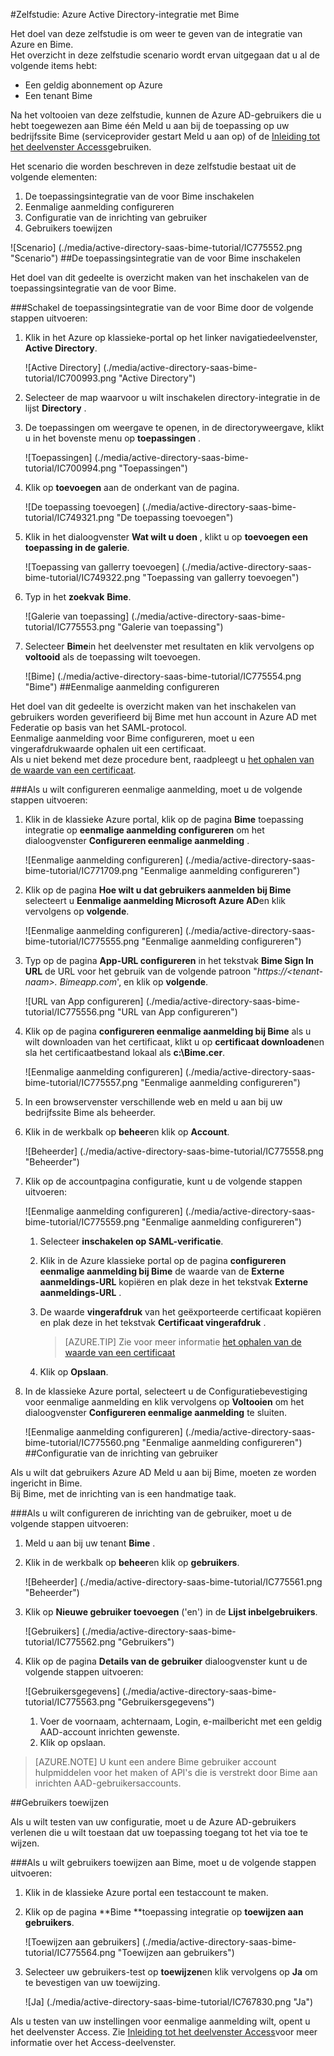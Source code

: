 <properties 
    pageTitle="Zelfstudie: Azure Active Directory-integratie met Bime | Microsoft Azure" 
    description="Meer informatie over het gebruiken van Bime met Azure Active Directory om in te schakelen voor eenmalige aanmelding, geautomatiseerde inrichting en meer!" 
    services="active-directory" 
    authors="jeevansd"  
    documentationCenter="na" 
    manager="femila"/>
<tags 
    ms.service="active-directory" 
    ms.devlang="na" 
    ms.topic="article" 
    ms.tgt_pltfrm="na" 
    ms.workload="identity" 
    ms.date="09/29/2016" 
    ms.author="jeedes" />

#<a name="tutorial-azure-active-directory-integration-with-bime"></a>Zelfstudie: Azure Active Directory-integratie met Bime

Het doel van deze zelfstudie is om weer te geven van de integratie van Azure en Bime.  
Het overzicht in deze zelfstudie scenario wordt ervan uitgegaan dat u al de volgende items hebt:

-   Een geldig abonnement op Azure
-   Een tenant Bime

Na het voltooien van deze zelfstudie, kunnen de Azure AD-gebruikers die u hebt toegewezen aan Bime één Meld u aan bij de toepassing op uw bedrijfssite Bime (serviceprovider gestart Meld u aan op) of de [Inleiding tot het deelvenster Access](active-directory-saas-access-panel-introduction.md)gebruiken.

Het scenario die worden beschreven in deze zelfstudie bestaat uit de volgende elementen:

1.  De toepassingsintegratie van de voor Bime inschakelen
2.  Eenmalige aanmelding configureren
3.  Configuratie van de inrichting van gebruiker
4.  Gebruikers toewijzen

![Scenario] (./media/active-directory-saas-bime-tutorial/IC775552.png "Scenario")
##<a name="enabling-the-application-integration-for-bime"></a>De toepassingsintegratie van de voor Bime inschakelen

Het doel van dit gedeelte is overzicht maken van het inschakelen van de toepassingsintegratie van de voor Bime.

###<a name="to-enable-the-application-integration-for-bime-perform-the-following-steps"></a>Schakel de toepassingsintegratie van de voor Bime door de volgende stappen uitvoeren:

1.  Klik in het Azure op klassieke-portal op het linker navigatiedeelvenster, **Active Directory**.

    ![Active Directory] (./media/active-directory-saas-bime-tutorial/IC700993.png "Active Directory")

2.  Selecteer de map waarvoor u wilt inschakelen directory-integratie in de lijst **Directory** .

3.  De toepassingen om weergave te openen, in de directoryweergave, klikt u in het bovenste menu op **toepassingen** .

    ![Toepassingen] (./media/active-directory-saas-bime-tutorial/IC700994.png "Toepassingen")

4.  Klik op **toevoegen** aan de onderkant van de pagina.

    ![De toepassing toevoegen] (./media/active-directory-saas-bime-tutorial/IC749321.png "De toepassing toevoegen")

5.  Klik in het dialoogvenster **Wat wilt u doen** , klikt u op **toevoegen een toepassing in de galerie**.

    ![Toepassing van gallerry toevoegen] (./media/active-directory-saas-bime-tutorial/IC749322.png "Toepassing van gallerry toevoegen")

6.  Typ in het **zoekvak** **Bime**.

    ![Galerie van toepassing] (./media/active-directory-saas-bime-tutorial/IC775553.png "Galerie van toepassing")

7.  Selecteer **Bime**in het deelvenster met resultaten en klik vervolgens op **voltooid** als de toepassing wilt toevoegen.

    ![Bime] (./media/active-directory-saas-bime-tutorial/IC775554.png "Bime")
##<a name="configuring-single-sign-on"></a>Eenmalige aanmelding configureren

Het doel van dit gedeelte is overzicht maken van het inschakelen van gebruikers worden geverifieerd bij Bime met hun account in Azure AD met Federatie op basis van het SAML-protocol.  
Eenmalige aanmelding voor Bime configureren, moet u een vingerafdrukwaarde ophalen uit een certificaat.  
Als u niet bekend met deze procedure bent, raadpleegt u [het ophalen van de waarde van een certificaat](http://youtu.be/YKQF266SAxI).

###<a name="to-configure-single-sign-on-perform-the-following-steps"></a>Als u wilt configureren eenmalige aanmelding, moet u de volgende stappen uitvoeren:

1.  Klik in de klassieke Azure portal, klik op de pagina **Bime** toepassing integratie op **eenmalige aanmelding configureren** om het dialoogvenster **Configureren eenmalige aanmelding** .

    ![Eenmalige aanmelding configureren] (./media/active-directory-saas-bime-tutorial/IC771709.png "Eenmalige aanmelding configureren")

2.  Klik op de pagina **Hoe wilt u dat gebruikers aanmelden bij Bime** selecteert u **Eenmalige aanmelding Microsoft Azure AD**en klik vervolgens op **volgende**.

    ![Eenmalige aanmelding configureren] (./media/active-directory-saas-bime-tutorial/IC775555.png "Eenmalige aanmelding configureren")

3.  Typ op de pagina **App-URL configureren** in het tekstvak **Bime Sign In URL** de URL voor het gebruik van de volgende patroon "*https://\<tenant-naam\>. Bimeapp.com*', en klik op **volgende**.

    ![URL van App configureren] (./media/active-directory-saas-bime-tutorial/IC775556.png "URL van App configureren")

4.  Klik op de pagina **configureren eenmalige aanmelding bij Bime** als u wilt downloaden van het certificaat, klikt u op **certificaat downloaden**en sla het certificaatbestand lokaal als **c:\\Bime.cer**.

    ![Eenmalige aanmelding configureren] (./media/active-directory-saas-bime-tutorial/IC775557.png "Eenmalige aanmelding configureren")

5.  In een browservenster verschillende web en meld u aan bij uw bedrijfssite Bime als beheerder.

6.  Klik in de werkbalk op **beheer**en klik op **Account**.

    ![Beheerder] (./media/active-directory-saas-bime-tutorial/IC775558.png "Beheerder")

7.  Klik op de accountpagina configuratie, kunt u de volgende stappen uitvoeren:

    ![Eenmalige aanmelding configureren] (./media/active-directory-saas-bime-tutorial/IC775559.png "Eenmalige aanmelding configureren")

    1.  Selecteer **inschakelen op SAML-verificatie**.
    2.  Klik in de Azure klassieke portal op de pagina **configureren eenmalige aanmelding bij Bime** de waarde van de **Externe aanmeldings-URL** kopiëren en plak deze in het tekstvak **Externe aanmeldings-URL** .
    3.  De waarde **vingerafdruk** van het geëxporteerde certificaat kopiëren en plak deze in het tekstvak **Certificaat vingerafdruk** .  

        >[AZURE.TIP] Zie voor meer informatie [het ophalen van de waarde van een certificaat](http://youtu.be/YKQF266SAxI)

    4.  Klik op **Opslaan**.

8.  In de klassieke Azure portal, selecteert u de Configuratiebevestiging voor eenmalige aanmelding en klik vervolgens op **Voltooien** om het dialoogvenster **Configureren eenmalige aanmelding** te sluiten.

    ![Eenmalige aanmelding configureren] (./media/active-directory-saas-bime-tutorial/IC775560.png "Eenmalige aanmelding configureren")
##<a name="configuring-user-provisioning"></a>Configuratie van de inrichting van gebruiker

Als u wilt dat gebruikers Azure AD Meld u aan bij Bime, moeten ze worden ingericht in Bime.  
Bij Bime, met de inrichting van is een handmatige taak.

###<a name="to-configure-user-provisioning-perform-the-following-steps"></a>Als u wilt configureren de inrichting van de gebruiker, moet u de volgende stappen uitvoeren:

1.  Meld u aan bij uw tenant **Bime** .

2.  Klik in de werkbalk op **beheer**en klik op **gebruikers**.

    ![Beheerder] (./media/active-directory-saas-bime-tutorial/IC775561.png "Beheerder")

3.  Klik op **Nieuwe gebruiker toevoegen** ('en') in de **Lijst inbelgebruikers**.

    ![Gebruikers] (./media/active-directory-saas-bime-tutorial/IC775562.png "Gebruikers")

4.  Klik op de pagina **Details van de gebruiker** dialoogvenster kunt u de volgende stappen uitvoeren:

    ![Gebruikersgegevens] (./media/active-directory-saas-bime-tutorial/IC775563.png "Gebruikersgegevens")

    1.  Voer de voornaam, achternaam, Login, e-mailbericht met een geldig AAD-account inrichten gewenste.
    2.  Klik op opslaan.

>[AZURE.NOTE] U kunt een andere Bime gebruiker account hulpmiddelen voor het maken of API's die is verstrekt door Bime aan inrichten AAD-gebruikersaccounts.

##<a name="assigning-users"></a>Gebruikers toewijzen

Als u wilt testen van uw configuratie, moet u de Azure AD-gebruikers verlenen die u wilt toestaan dat uw toepassing toegang tot het via toe te wijzen.

###<a name="to-assign-users-to-bime-perform-the-following-steps"></a>Als u wilt gebruikers toewijzen aan Bime, moet u de volgende stappen uitvoeren:

1.  Klik in de klassieke Azure portal een testaccount te maken.

2.  Klik op de pagina **Bime **toepassing integratie op **toewijzen aan gebruikers**.

    ![Toewijzen aan gebruikers] (./media/active-directory-saas-bime-tutorial/IC775564.png "Toewijzen aan gebruikers")

3.  Selecteer uw gebruikers-test op **toewijzen**en klik vervolgens op **Ja** om te bevestigen van uw toewijzing.

    ![Ja] (./media/active-directory-saas-bime-tutorial/IC767830.png "Ja")

Als u testen van uw instellingen voor eenmalige aanmelding wilt, opent u het deelvenster Access. Zie [Inleiding tot het deelvenster Access](active-directory-saas-access-panel-introduction.md)voor meer informatie over het Access-deelvenster.
